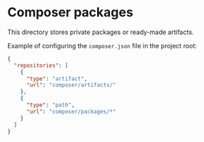 Composer packages
===

This directory stores private packages or ready-made artifacts.

Example of configuring the `composer.json` file in the project root:

```json
{
  "repositories": [
    {
      "type": "artifact",
      "url": "composer/artifacts/"
    },
    {
      "type": "path",
      "url": "composer/packages/*"
    }
  ]
}
```
